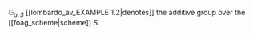 $\mathbb{G}_{a,S}$ [[lombardo_av_EXAMPLE 1.2|denotes]] the additive group over the [[foag_scheme|scheme]] $S$.
